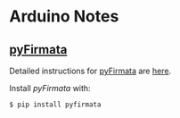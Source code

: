# Arduino Notes

## [pyFirmata](https://github.com/tino/pyFirmata)

Detailed instructions for [pyFirmata]() are [here](http://pyfirmata.readthedocs.io/en/latest/).

Install *pyFirmata* with:
```bash
$ pip install pyfirmata
```